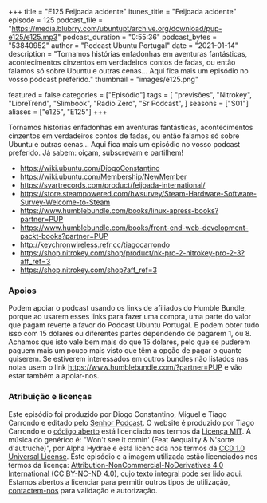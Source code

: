 +++
title = "E125 Feijoada acidente"
itunes_title = "Feijoada acidente"
episode = 125
podcast_file = "https://media.blubrry.com/ubuntupt/archive.org/download/pup-e125/e125.mp3"
podcast_duration = "0:55:36"
podcast_bytes = "53840952"
author = "Podcast Ubuntu Portugal"
date = "2021-01-14"
description = "Tornamos histórias enfadonhas em aventuras fantásticas, acontecimentos cinzentos em verdadeiros contos de fadas, ou então falamos só sobre Ubuntu e outras cenas… Aqui fica mais um episódio no vosso podcast preferido."
thumbnail = "images/e125.png"

featured = false
categories = ["Episódio"]
tags = [
  "previsões",
  "Nitrokey",
  "LibreTrend",
  "Slimbook",
  "Radio Zero",
  "Sr Podcast",
]
seasons = ["S01"]
aliases = ["e125", "E125"]
+++

Tornamos histórias enfadonhas em aventuras fantásticas, acontecimentos cinzentos em verdadeiros contos de fadas, ou então falamos só sobre Ubuntu e outras cenas… Aqui fica mais um episódio no vosso podcast preferido.
Já sabem: oiçam, subscrevam e partilhem!

* https://wiki.ubuntu.com/DiogoConstantino
* https://wiki.ubuntu.com/Membership/NewMember
* https://svartrecords.com/product/feijoada-international/
* https://store.steampowered.com/hwsurvey/Steam-Hardware-Software-Survey-Welcome-to-Steam
* https://www.humblebundle.com/books/linux-apress-books?partner=PUP
* https://www.humblebundle.com/books/front-end-web-development-packt-books?partner=PUP
* http://keychronwireless.refr.cc/tiagocarrondo
* https://shop.nitrokey.com/shop/product/nk-pro-2-nitrokey-pro-2-3?aff_ref=3
* https://shop.nitrokey.com/shop?aff_ref=3



### Apoios
Podem apoiar o podcast usando os links de afiliados do Humble Bundle, porque ao usarem esses links para fazer uma compra, uma parte do valor que pagam reverte a favor do Podcast Ubuntu Portugal.
E podem obter tudo isso com 15 dólares ou diferentes partes dependendo de pagarem 1, ou 8.
Achamos que isto vale bem mais do que 15 dólares, pelo que se puderem paguem mais um pouco mais visto que têm a opção de pagar o quanto quiserem.
Se estiverem interessados em outros bundles não listados nas notas usem o link https://www.humblebundle.com/?partner=PUP e vão estar também a apoiar-nos.

### Atribuição e licenças
Este episódio foi produzido por Diogo Constantino, Miguel e Tiago Carrondo e editado pelo [Senhor Podcast](https://senhorpodcast.pt/).
O website é produzido por Tiago Carrondo e o [código aberto](https://gitlab.com/podcastubuntuportugal/website) está licenciado nos termos da [Licença MIT](https://gitlab.com/podcastubuntuportugal/website/main/LICENSE).
A música do genérico é: "Won't see it comin' (Feat Aequality & N'sorte d'autruche)", por Alpha Hydrae e está licenciada nos termos da [CC0 1.0 Universal License](https://creativecommons.org/publicdomain/zero/1.0/).
Este episódio e a imagem utilizada estão licenciados nos termos da licença: [Attribution-NonCommercial-NoDerivatives 4.0 International (CC BY-NC-ND 4.0)](https://creativecommons.org/licenses/by-nc-nd/4.0/), [cujo texto integral pode ser lido aqui](https://creativecommons.org/licenses/by-nc-nd/4.0/legalcode). Estamos abertos a licenciar para permitir outros tipos de utilização, [contactem-nos](https://podcastubuntuportugal.org/contactos) para validação e autorização.

